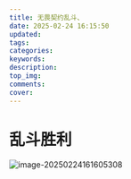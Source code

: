 ```yaml
---
title: 无畏契约乱斗、
date: 2025-02-24 16:15:50
updated:
tags:
categories:
keywords:
description:
top_img:
comments:
cover:
---
```


# 乱斗胜利

![image-20250224161605308](https://bu.dusays.com/2025/02/24/67bc2ad056764.png)
